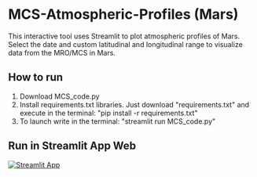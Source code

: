 # MCS-Atmospheric-Profiles (Mars)
This interactive tool uses Streamlit to plot atmospheric profiles of Mars. Select the date and custom latitudinal and longitudinal range to visualize data from the MRO/MCS in Mars.

## How to run
1. Download MCS_code.py
2. Install requirements.txt libraries. Just download "requirements.txt" and execute in the terminal: "pip install -r requirements.txt"
3. To launch write in the terminal: "streamlit run MCS_code.py"

## Run in Streamlit App Web
[![Streamlit App](https://static.streamlit.io/badges/streamlit_badge_black_white.svg)](https://mcs-atmospheric-profiles-8sqbm7xt4x5hgyhlxso77f.streamlit.app/)

